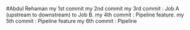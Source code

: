 #Abdul Rehaman
my 1st commit 
my 2nd commit
my 3rd commit : Job A (upstream to downstream) to Job B.
my 4th commit : Pipeline feature.
my 5th commit : Pipeline feature
my 6th commit : Pipeline
